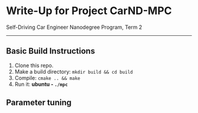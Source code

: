 # Write-Up for Project CarND-MPC 
Self-Driving Car Engineer Nanodegree Program, Term 2

---
## Basic Build Instructions

1. Clone this repo.
2. Make a build directory: `mkdir build && cd build`
3. Compile: `cmake .. && make`
4. Run it:
**ubuntu  - `./mpc`**

## Parameter tuning


